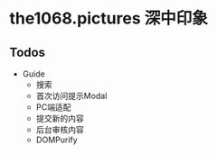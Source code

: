 # the1068.pictures 深中印象

## Todos
- Guide
  - 搜索
  - 首次访问提示Modal
  - PC端适配
  - 提交新的内容
  - 后台审核内容
  - DOMPurify
